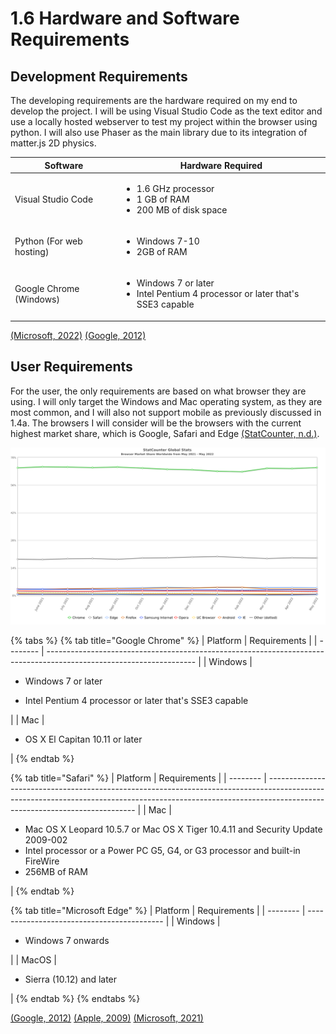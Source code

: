 # 1.6 Hardware and Software Requirements

## Development Requirements

The developing requirements are the hardware required on my end to develop the project. I will be using Visual Studio Code as the text editor and use a locally hosted webserver to test my project within the browser using python. I will also use Phaser as the main library due to its integration of matter.js 2D physics.

| Software                 | Hardware Required                                                                                   |
| ------------------------ | --------------------------------------------------------------------------------------------------- |
| Visual Studio Code       | <ul><li>1.6 GHz processor</li><li>1 GB of RAM</li><li>200 MB of disk space</li></ul>                |
| Python (For web hosting) | <ul><li>Windows 7-10</li><li>2GB of RAM</li></ul>                                                   |
| Google Chrome (Windows)  | <ul><li>Windows 7 or later</li><li>Intel Pentium 4 processor or later that's SSE3 capable</li></ul> |

[(Microsoft, 2022)](../analysis/references.md) [(Google, 2012)](../analysis/references.md)

## User Requirements

For the user, the only requirements are based on what browser they are using. I will only target the Windows and Mac operating system, as they are most common, and I will also not support mobile as previously discussed in 1.4a. The browsers I will consider will be the browsers with the current highest market share, which is Google, Safari and Edge [(StatCounter, n.d.)](../analysis/references.md).

![Current market share of browsing engines (StatCounter, n.d.).](../.gitbook/assets/StatCounter-browser-ww-monthly-202105-202205.png)

{% tabs %}
{% tab title="Google Chrome" %}
| Platform | Requirements                                                                                                        |
| -------- | ------------------------------------------------------------------------------------------------------------------- |
| Windows  | <p></p><ul><li>Windows 7 or later</li></ul><ul><li>Intel Pentium 4 processor or later that's SSE3 capable</li></ul> |
| Mac      | <p></p><ul><li>OS X El Capitan 10.11 or later</li></ul>                                                             |
{% endtab %}

{% tab title="Safari" %}
| Platform | Requirements                                                                                                                                                                                              |
| -------- | --------------------------------------------------------------------------------------------------------------------------------------------------------------------------------------------------------- |
| Mac      | <ul><li>Mac OS X Leopard 10.5.7 or Mac OS X Tiger 10.4.11 and Security Update 2009-002</li><li>Intel processor or a Power PC G5, G4, or G3 processor and built-in FireWire</li><li>256MB of RAM</li></ul> |
{% endtab %}

{% tab title="Microsoft Edge" %}
| Platform | Requirements                               |
| -------- | ------------------------------------------ |
| Windows  | <ul><li>Windows 7 onwards</li></ul>        |
| MacOS    | <ul><li>Sierra (10.12) and later</li></ul> |
{% endtab %}
{% endtabs %}

[(Google, 2012)](../analysis/references.md) [(Apple, 2009)](../analysis/references.md) [(Microsoft, 2021)](../analysis/references.md)
